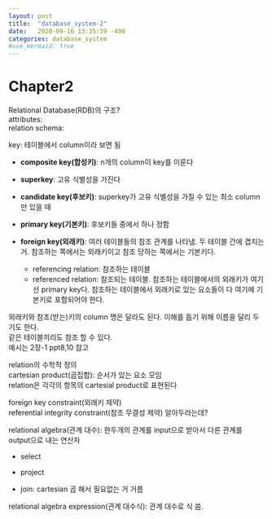 ```yaml
---
layout: post
title:  "database_system-2"
date:   2020-09-16 13:35:39 -400
categories: database_system
#use_mermaid: true
---
```


# Chapter2
Relational Database(RDB)의 구조?   
attributes:    
relation schema:    



key: 테이블에서 column이라 보면 됨   
- **composite key(합성키)**: n개의 column이 key를 이룬다
- **superkey**: 고유 식별성을 가진다
- **candidate key(후보키)**: superkey가 고유 식별성을 가질 수 있는 최소 column만 있을 때   

- **primary key(기본키)**: 후보키들 중에서 하나 정함
- **foreign key(외래키)**: 여러 테이블들의 참조 관계를 나타냄. 두 테이블 간에 겹치는 거. 
참조하는 쪽에서는 외래키이고 참조 당하는 쪽에서는 기본키다.   
    - referencing relation: 참조하는 테이블
    - referenced relation: 참조되는 테이블. 참조하는 테이블에서의 외래키가 여기선 primary key다. 참조하는 테이블에서 외래키로 있는 요소들이 다 여기에 기본키로 포함되어야 한다.    

외래키와 참조(받는)키의 column 명은 달라도 된다. 이해를 돕기 위해 이름을 달리 두기도 한다.      
같은 테이블끼리도 참조 할 수 있다.   
예시는 2장-1 ppt8,10 참고   

relation의 수학적 정의   
cartesian product(곱집합): 순서가 있는 요소 모임   
relation은 각각의 항목의 cartesial product로 표현된다   

foreign key constraint(외래키 제약)   
referential integrity constraint(참조 무결성 제약)  알아두라는데?   

relational algebra(관계 대수): 한두개의 관계를 input으로 받아서 다른 관계를 output으로 내는 연산자
- select
- project


- join: cartesian 곱 해서 필요없는 거 거름

relational algebra expression(관계 대수식): 관계 대수로 식 씀.   
